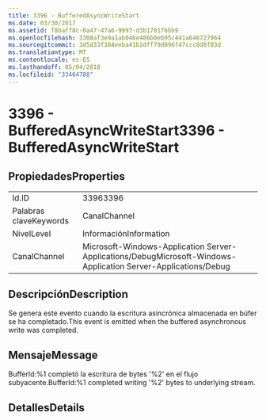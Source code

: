 ```yaml
---
title: 3396 - BufferedAsyncWriteStart
ms.date: 03/30/2017
ms.assetid: f8baff8c-0a47-47a6-9997-d3b178176bb9
ms.openlocfilehash: 3308af3e9a1ab046e486b0eb95c441a646727964
ms.sourcegitcommit: 3d5d33f384eeba41b2dff79d096f47ccc8d8f03d
ms.translationtype: MT
ms.contentlocale: es-ES
ms.lasthandoff: 05/04/2018
ms.locfileid: "33464788"
---
```

# <a name="3396---bufferedasyncwritestart"></a><span data-ttu-id="3a378-102">3396 - BufferedAsyncWriteStart</span><span class="sxs-lookup"><span data-stu-id="3a378-102">3396 - BufferedAsyncWriteStart</span></span>
## <a name="properties"></a><span data-ttu-id="3a378-103">Propiedades</span><span class="sxs-lookup"><span data-stu-id="3a378-103">Properties</span></span>  
  
|||  
|-|-|  
|<span data-ttu-id="3a378-104">Id.</span><span class="sxs-lookup"><span data-stu-id="3a378-104">ID</span></span>|<span data-ttu-id="3a378-105">3396</span><span class="sxs-lookup"><span data-stu-id="3a378-105">3396</span></span>|  
|<span data-ttu-id="3a378-106">Palabras clave</span><span class="sxs-lookup"><span data-stu-id="3a378-106">Keywords</span></span>|<span data-ttu-id="3a378-107">Canal</span><span class="sxs-lookup"><span data-stu-id="3a378-107">Channel</span></span>|  
|<span data-ttu-id="3a378-108">Nivel</span><span class="sxs-lookup"><span data-stu-id="3a378-108">Level</span></span>|<span data-ttu-id="3a378-109">Información</span><span class="sxs-lookup"><span data-stu-id="3a378-109">Information</span></span>|  
|<span data-ttu-id="3a378-110">Canal</span><span class="sxs-lookup"><span data-stu-id="3a378-110">Channel</span></span>|<span data-ttu-id="3a378-111">Microsoft-Windows-Application Server-Applications/Debug</span><span class="sxs-lookup"><span data-stu-id="3a378-111">Microsoft-Windows-Application Server-Applications/Debug</span></span>|  
  
## <a name="description"></a><span data-ttu-id="3a378-112">Descripción</span><span class="sxs-lookup"><span data-stu-id="3a378-112">Description</span></span>  
 <span data-ttu-id="3a378-113">Se genera este evento cuando la escritura asincrónica almacenada en búfer se ha completado.</span><span class="sxs-lookup"><span data-stu-id="3a378-113">This event is emitted when the buffered asynchronous write was completed.</span></span>  
  
## <a name="message"></a><span data-ttu-id="3a378-114">Mensaje</span><span class="sxs-lookup"><span data-stu-id="3a378-114">Message</span></span>  
 <span data-ttu-id="3a378-115">BufferId:%1 completó la escritura de bytes '%2' en el flujo subyacente.</span><span class="sxs-lookup"><span data-stu-id="3a378-115">BufferId:%1 completed writing '%2' bytes to underlying stream.</span></span>  
  
## <a name="details"></a><span data-ttu-id="3a378-116">Detalles</span><span class="sxs-lookup"><span data-stu-id="3a378-116">Details</span></span>
